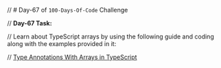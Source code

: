 // # Day-67 of `100-Days-Of-Code` Challenge

// **Day-67 Task:**

// Learn about TypeScript arrays by using the following guide and coding along with the examples provided in it:

// [Type Annotations With Arrays in TypeScript](./TS-Array/README.md)

